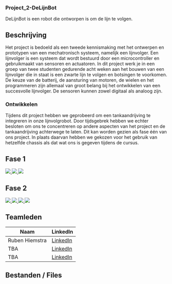 ### Project_2-DeLijnBot

DeLijnBot is een robot die ontworpen is om de lijn te volgen.

## Beschrijving
Het project is bedoeld als een tweede kennismaking met het ontwerpen en prototypen van een mechatronisch systeem, namelijk een lijnvolger. Een lijnvolger is een systeem dat wordt bestuurd door een microcontroller en gebruikmaakt van sensoren en actuatoren. In dit project werk je in een groep van twee studenten gedurende acht weken aan het bouwen van een lijnvolger die in staat is een zwarte lijn te volgen en botsingen te voorkomen. De keuze van de batterij, de aansturing van motoren, de wielen en het programmeren zijn allemaal van groot belang bij het ontwikkelen van een succesvolle lijnvolger. De sensoren kunnen zowel digitaal als analoog zijn.

### Ontwikkelen
Tijdens dit project hebben we geprobeerd om een tankaandrijving te integreren in onze lijnvolgrobot. Door tijdsgebrek hebben we echter besloten om ons te concentreren op andere aspecten van het project en de tankaandrijving achterwege te laten. Dit kan worden gezien als fase één van ons project. In plaats daarvan hebben we gekozen voor het gebruik van hetzelfde chassis als dat wat ons is gegeven tijdens de cursus.


## Fase 1

<a href="https://youtu.be/BznmDHU5yvs" target="_blank"  rel="noopener">
    <img src="https://img.youtube.com/vi/BznmDHU5yvs/0.jpg" />
</a>

<a href="https://youtu.be/Ej8mXtT4cG0" target="_blank"  rel="noopener">
    <img src="https://img.youtube.com/vi/Ej8mXtT4cG0/0.jpg"   />
</a>

<a href="https://youtu.be/Uaxrk5mjLa8" target="_blank"  rel="noopener">
    <img src="https://img.youtube.com/vi/Uaxrk5mjLa8/0.jpg" />
</a>

## Fase 2

<a href="https://youtu.be/cJyPMj_DOuQ" target="_blank"  rel="noopener">
    <img src="https://img.youtube.com/vi/cJyPMj_DOuQ/0.jpg" />
</a>

<a href="https://youtu.be/XDOsBRTs4BM" target="_blank"  rel="noopener">
    <img src="https://img.youtube.com/vi/XDOsBRTs4BM/0.jpg" />
</a>

<a href="https://youtu.be/Xfa8w5xWnzU" target="_blank"  rel="noopener">
    <img src="https://img.youtube.com/vi/Xfa8w5xWnzU/0.jpg" />
</a>

<a href="https://youtu.be/IA4uQrtUIa8" target="_blank"  rel="noopener">
    <img src="https://img.youtube.com/vi/IA4uQrtUIa8/0.jpg" />
</a>

## Teamleden

| Naam           | LinkedIn                                                          |
| -------------- | ----------------------------------------------------------------- |
| Ruben Hiemstra | [LinkedIn](https://www.linkedin.com/in/ruben-hiemstra-84b9b6127/) |
| TBA            | [LinkedIn](url)                                                   |
| TBA            | [LinkedIn](url)                                                   |

## Bestanden / Files